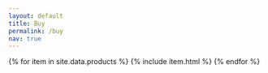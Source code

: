 ```yaml
---
layout: default
title: Buy
permalink: /buy
nav: true
---
```


{% for item in site.data.products %}
{% include item.html %}
{% endfor %}